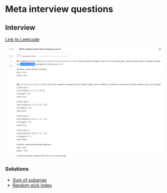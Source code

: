 # Meta interview questions

## Interview

[Link to Leetcode](https://leetcode.com/discuss/interview-question/4259535/META-or-Random-pick-index-and-Subarray-sum-K)

![Meta phone screening](assets/meta-4259535.png)

### Solutions

* [Sum of subarray](SumOfSubarray.kt)
* [Random pick index](RandomPickIndex.kt)
